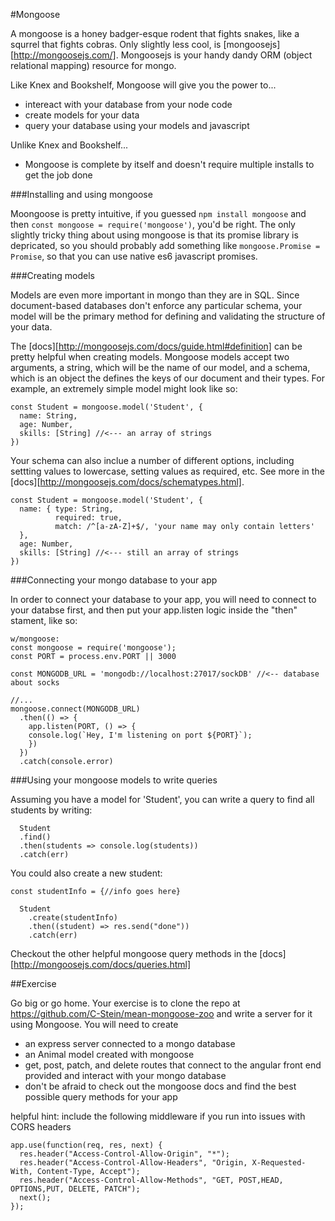 #Mongoose

A mongoose is a honey badger-esque rodent that fights snakes, like a squrrel that fights cobras. Only slightly less cool, is [mongoosejs][http://mongoosejs.com/]. Mongoosejs is your handy dandy ORM (object relational mapping) resource for mongo.

Like Knex and Bookshelf, Mongoose will give you the power to...
  - intereact with your database from your node code
  - create models for your data
  - query your database using your models and javascript

Unlike Knex and Bookshelf...
  - Mongoose is complete by itself and doesn't require multiple installs to get the job done

###Installing and using mongoose

Moongoose is pretty intuitive, if you guessed `npm install mongoose` and then `const mongoose = require('mongoose')`, you'd be right. The only slightly tricky thing about using mongoose is that its promise library is depricated, so you should probably add something like `mongoose.Promise = Promise`, so that  you can use native es6 javascript promises.

###Creating models

Models are even more important in mongo than they are in SQL. Since document-based databases don't enforce any particular schema, your model will be the primary method for defining and validating the structure of your data.

The [docs][http://mongoosejs.com/docs/guide.html#definition] can be pretty helpful when creating models. Mongoose models accept two arguments, a string, which will be the name of our model, and a schema, which is an object the defines the keys of our document and their types. For example, an extremely simple model might look like so:
```
const Student = mongoose.model('Student', {
  name: String,
  age: Number,
  skills: [String] //<--- an array of strings
})
```

Your schema can also inclue a number of different options, including settting values to  lowercase, setting values as required, etc. See more in the [docs][http://mongoosejs.com/docs/schematypes.html].

```
const Student = mongoose.model('Student', {
  name: { type: String,
          required: true,
          match: /^[a-zA-Z]+$/, 'your name may only contain letters'
  },
  age: Number,
  skills: [String] //<--- still an array of strings
})
```
###Connecting your mongo database to your app

In order to connect your database to your app, you will need to connect to your databse first, and then put your app.listen logic inside the "then" stament, like so:
```
w/mongoose:
const mongoose = require('mongoose');
const PORT = process.env.PORT || 3000 

const MONGODB_URL = 'mongodb://localhost:27017/sockDB' //<-- database about socks

//...
mongoose.connect(MONGODB_URL)
  .then(() => {
    app.listen(PORT, () => {
    console.log(`Hey, I'm listening on port ${PORT}`);
    })
  })
  .catch(console.error)
```

###Using your mongoose models to write queries

Assuming you have a model for 'Student', you can write a query to find all students by writing:
```
  Student
  .find()
  .then(students => console.log(students))
  .catch(err)
```

You could also create a new student:
```
const studentInfo = {//info goes here}

  Student
    .create(studentInfo)
    .then((student) => res.send("done"))
    .catch(err)

```

Checkout the other helpful mongoose query methods in the [docs][http://mongoosejs.com/docs/queries.html]



##Exercise

Go big or go home. Your exercise is to clone the repo at https://github.com/C-Stein/mean-mongoose-zoo and write a server for it using Mongoose. You will need to create

- an express server connected to a mongo database
- an Animal model created with mongoose
- get, post, patch, and delete routes that connect to the angular front end provided and interact with your mongo database
- don't be afraid to check out the mongoose docs and find the best possible query methods for your app

helpful hint: include the following middleware if you run into issues with CORS headers
```
app.use(function(req, res, next) {
  res.header("Access-Control-Allow-Origin", "*");
  res.header("Access-Control-Allow-Headers", "Origin, X-Requested-With, Content-Type, Accept");
  res.header("Access-Control-Allow-Methods", "GET, POST,HEAD, OPTIONS,PUT, DELETE, PATCH");
  next();
});
```


